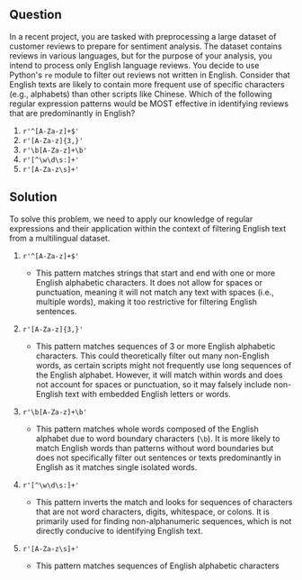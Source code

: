 ## Question
In a recent project, you are tasked with preprocessing a large dataset of customer reviews to prepare for sentiment analysis. The dataset contains reviews in various languages, but for the purpose of your analysis, you intend to process only English language reviews. You decide to use Python's `re` module to filter out reviews not written in English. Consider that English texts are likely to contain more frequent use of specific characters (e.g., alphabets) than other scripts like Chinese. Which of the following regular expression patterns would be MOST effective in identifying reviews that are predominantly in English?

1. `r'^[A-Za-z]+$'`
2. `r'[A-Za-z]{3,}'`
3. `r'\b[A-Za-z]+\b'`
4. `r'[^\w\d\s:]+'`
5. `r'[A-Za-z\s]+'`

## Solution
To solve this problem, we need to apply our knowledge of regular expressions and their application within the context of filtering English text from a multilingual dataset.

1. `r'^[A-Za-z]+$'` 
   - This pattern matches strings that start and end with one or more English alphabetic characters. It does not allow for spaces or punctuation, meaning it will not match any text with spaces (i.e., multiple words), making it too restrictive for filtering English sentences.

2. `r'[A-Za-z]{3,}'`
   - This pattern matches sequences of 3 or more English alphabetic characters. This could theoretically filter out many non-English words, as certain scripts might not frequently use long sequences of the English alphabet. However, it will match within words and does not account for spaces or punctuation, so it may falsely include non-English text with embedded English letters or words.

3. `r'\b[A-Za-z]+\b'`
   - This pattern matches whole words composed of the English alphabet due to word boundary characters (`\b`). It is more likely to match English words than patterns without word boundaries but does not specifically filter out sentences or texts predominantly in English as it matches single isolated words.

4. `r'[^\w\d\s:]+'`
   - This pattern inverts the match and looks for sequences of characters that are not word characters, digits, whitespace, or colons. It is primarily used for finding non-alphanumeric sequences, which is not directly conducive to identifying English text.

5. `r'[A-Za-z\s]+'`
   - This pattern matches sequences of English alphabetic characters